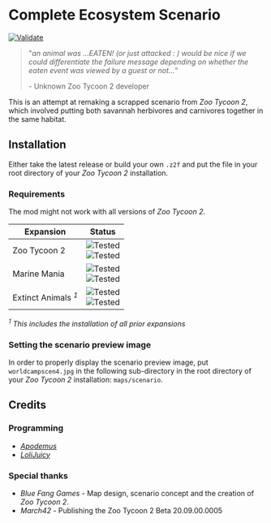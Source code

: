 # Complete Ecosystem Scenario

[![Validate](https://github.com/ZtModArchive/Complete-Ecosystem-Scenario/actions/workflows/validate.yml/badge.svg)](https://github.com/ZtModArchive/Complete-Ecosystem-Scenario/actions/workflows/validate.yml)

> "_an animal was ...EATEN! (or just attacked : ) would be nice if we could differentiate the failure message depending on whether the eaten event was viewed by a guest or not..._"
>
> \- Unknown Zoo Tycoon 2 developer

This is an attempt at remaking a scrapped scenario from _Zoo Tycoon 2_, which involved putting both savannah herbivores and carnivores together in the same habitat.

## Installation

Either take the latest release or build your own `.z2f` and put the file in your root directory of your _Zoo Tycoon 2_ installation.

### Requirements

The mod might not work with all versions of _Zoo Tycoon 2_.

| Expansion | Status |
|-----------|--------|
| Zoo Tycoon 2 | ![Tested](https://img.shields.io/badge/20.09.00.0005--beta-Untested-lightgrey)<br/>![Tested](https://img.shields.io/badge/20.10.00.0006-Untested-lightgrey)
| Marine Mania | ![Tested](https://img.shields.io/badge/30.06.00.0001--beta-Untested-lightgrey)<br/>![Tested](https://img.shields.io/badge/30.07.00.0003--beta-Untested-lightgrey)
| Extinct Animals <sup>_1_</sup>  | ![Tested](https://img.shields.io/badge/32.10.00.0009-Untested-lightgrey)<br/>![Tested](https://img.shields.io/badge/33.05.00.0002UO-Untested-lightgrey)  |

_<sup>1</sup> This includes the installation of all prior expansions_

### Setting the scenario preview image

In order to properly display the scenario preview image, put `worldcampscen4.jpg` in the following sub-directory in the root directory of your _Zoo Tycoon 2_ installation: `maps/scenario`.

## Credits

### Programming

- [_Apodemus_](https://github.com/Zt-freak)
- [_LoliJuicy_](https://github.com/LoliJuicy)

### Special thanks

- _Blue Fang Games_ - Map design, scenario concept and the creation of _Zoo Tycoon 2_.
- _March42_ - Publishing the Zoo Tycoon 2 Beta 20.09.00.0005
